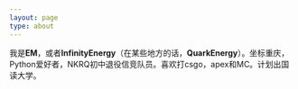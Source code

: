 ```yaml
---
layout: page
type: about
---
```


我是**EM**，或者**InfinityEnergy**（在某些地方的话，**QuarkEnergy**）。坐标重庆，Python爱好者，NKRQ初中退役信竞队员。喜欢打csgo，apex和MC。计划出国读大学。
